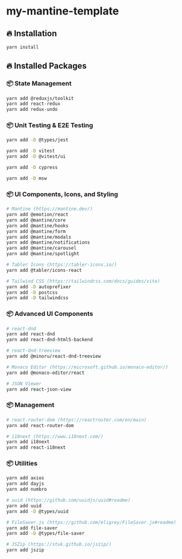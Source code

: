 # my-mantine-template

## 🔥 Installation

```sh
yarn install
```

## 🔥 Installed Packages

### 📦 State Management

```sh
yarn add @reduxjs/toolkit
yarn add react-redux
yarn add redux-undo
```

### 📦 Unit Testing & E2E Testing

```sh
yarn add -D @types/jest

yarn add -D vitest
yarn add -D @vitest/ui

yarn add -D cypress

yarn add -D msw
```

### 📦 UI Components, Icons, and Styling

```sh
# Mantine (https://mantine.dev/)
yarn add @emotion/react
yarn add @mantine/core
yarn add @mantine/hooks
yarn add @mantine/form
yarn add @mantine/modals
yarn add @mantine/notifications
yarn add @mantine/carousel
yarn add @mantine/spotlight
```

```sh
# Tabler Icons (https://tabler-icons.io/)
yarn add @tabler/icons-react
```

```sh
# Tailwind CSS (https://tailwindcss.com/docs/guides/vite)
yarn add -D autoprefixer
yarn add -D postcss
yarn add -D tailwindcss
```

### 📦 Advanced UI Components

```sh
# react-dnd
yarn add react-dnd
yarn add react-dnd-html5-backend

# react-dnd-treeview
yarn add @minoru/react-dnd-treeview
```

```sh
# Monaco Editor (https://microsoft.github.io/monaco-editor/)
yarn add @monaco-editor/react
```

```sh
# JSON Viewer
yarn add react-json-view
```

### 📦 Management

```sh
# react-router-dom (https://reactrouter.com/en/main)
yarn add react-router-dom
```

```sh
# i18next (https://www.i18next.com/)
yarn add i18next
yarn add react-i18next
```

### 📦 Utilities

```sh
yarn add axios
yarn add dayjs
yarn add numbro
```

```sh
# uuid (https://github.com/uuidjs/uuid#readme)
yarn add uuid
yarn add -D @types/uuid
```

```sh
# FileSaver.js (https://github.com/eligrey/FileSaver.js#readme)
yarn add file-saver
yarn add -D @types/file-saver

# JSZip (https://stuk.github.io/jszip/)
yarn add jszip
```

